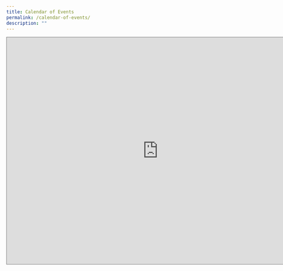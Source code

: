 ```yaml
---
title: Calendar of Events
permalink: /calendar-of-events/
description: ""
---
```


<iframe src="https://calendar.google.com/calendar/embed?height=600&wkst=2&bgcolor=%23ffffff&ctz=Asia%2FSingapore&src=bnlqY3dlYjIwMTRAZ21haWwuY29t&src=ZW4uc2luZ2Fwb3JlI2hvbGlkYXlAZ3JvdXAudi5jYWxlbmRhci5nb29nbGUuY29t&color=%237986CB&color=%23D81B60" style="border:solid 1px #777" width="800" height="600" frameborder="0" scrolling="no"></iframe>